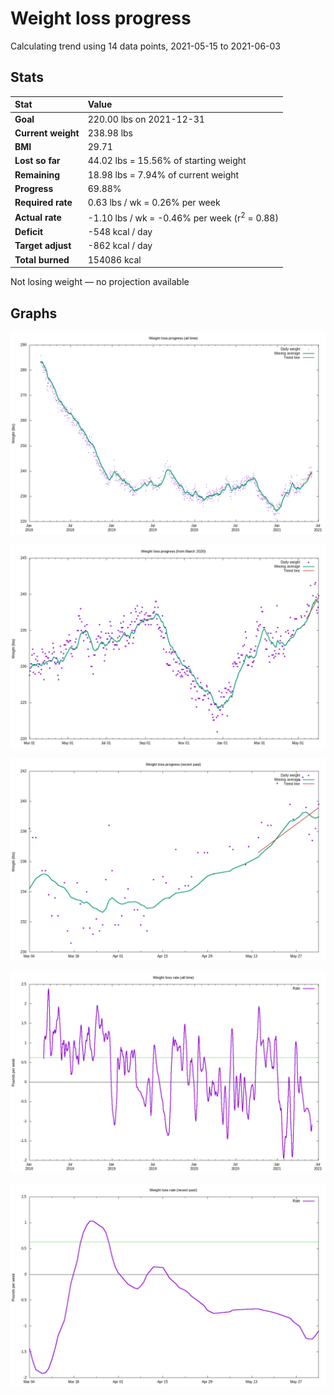 # Weight loss progress

Calculating trend using 14 data points, 2021-05-15 to 2021-06-03

## Stats

Stat|Value
:-|:-
**Goal**|220.00 lbs on 2021-12-31
**Current weight**|238.98 lbs
**BMI**|29.71
**Lost so far**|44.02 lbs = 15.56% of starting weight
**Remaining**|18.98 lbs =  7.94% of current  weight
**Progress**|69.88%
**Required rate**|0.63 lbs / wk = 0.26% per week
**Actual rate**|-1.10 lbs / wk = -0.46% per week  (r<sup>2</sup> = 0.88)
**Deficit**|-548 kcal / day
**Target adjust**|-862 kcal / day
**Total burned**|154086 kcal

Not losing weight &mdash; no projection available

## Graphs

![](weight-graph-alltime.png)

![](weight-graph-covid.png)

![](weight-graph-recent.png)

![](rate-graph-alltime.png)

![](rate-graph-recent.png)
